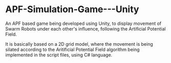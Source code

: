 # APF-Simulation-Game---Unity
An APF based game being developed using Unity, to display movement of Swarm Robots under each other's influence, following the Artificial Potential Field.

It is basically based on a 2D grid model, where the movement is being silated according to the Aritificial Potential Field algorithm being implemented in the script files, using C# language.

